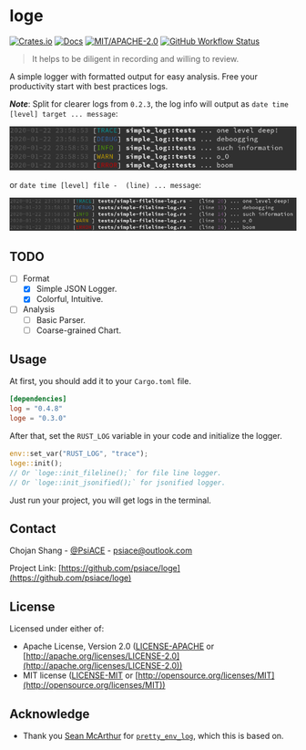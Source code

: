 # loge

[![Crates.io](https://img.shields.io/crates/v/loge.svg)](https://crates.io/crates/loge)
[![Docs](https://docs.rs/loge/badge.svg)](https://docs.rs/loge)
[![MIT/APACHE-2.0](https://img.shields.io/crates/l/loge.svg)](https://crates.io/crates/loge)
[![GitHub Workflow Status](https://img.shields.io/github/workflow/status/PsiACE/loge/Check%20Code?label=workflow)](https://github.com/PsiACE/loge/actions)

> It helps to be diligent in recording and willing to review.

A simple logger with formatted output for easy analysis. Free your productivity start with best practices logs.

_**Note**_: Split for clearer logs from `0.2.3`, the log info will output as `date time [level] target ... message`:

![loge output](./loge-output.png)

 or `date time [level] file -  (line) ... message`:

![loge fileline output](./loge-fileline-output.png)

## TODO

- [ ] Format
  - [x] Simple JSON Logger.
  - [x] Colorful, Intuitive.
- [ ] Analysis
  - [ ] Basic Parser.
  - [ ] Coarse-grained Chart.

## Usage

At first, you should add it to your `Cargo.toml` file.

```toml
[dependencies]
log = "0.4.8"
loge = "0.3.0"
```

After that, set the `RUST_LOG` variable in your code and initialize the logger.

```rust
env::set_var("RUST_LOG", "trace");
loge::init();
// Or `loge::init_fileline();` for file line logger.
// Or `loge::init_jsonified();` for jsonified logger.
```

Just run your project, you will get logs in the terminal.

## Contact

Chojan Shang - [@PsiACE](https://github.com/psiace) - <psiace@outlook.com>

Project Link: [https://github.com/psiace/loge](https://github.com/psiace/loge)

## License

Licensed under either of:

- Apache License, Version 2.0 ([LICENSE-APACHE](./LICENSE-APACHE) or [http://apache.org/licenses/LICENSE-2.0](http://apache.org/licenses/LICENSE-2.0))
- MIT license ([LICENSE-MIT](./LICENSE-MIT) or [http://opensource.org/licenses/MIT](http://opensource.org/licenses/MIT))

## Acknowledge

- Thank you [Sean McArthur](https://seanmonstar.com) for [`pretty_env_log`](https://github.com/seanmonstar/pretty-env-logger), which this is based on.
